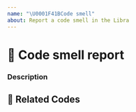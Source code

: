```yaml
---
name: "\U0001F41BCode smell"
about: Report a code smell in the Libra
---
```


# 🐛 Code smell report

### Description
<!-- ✍️--> 

## 🔬 Related Codes
<!-- ✍️--> 

